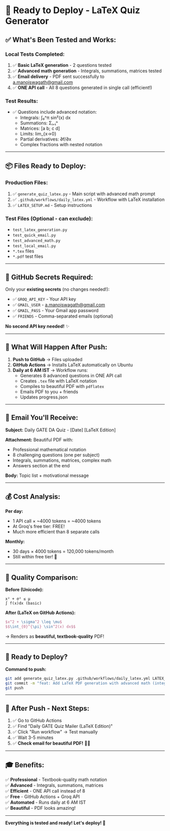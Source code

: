 # 🚀 Ready to Deploy - LaTeX Quiz Generator

## ✅ What's Been Tested and Works:

### **Local Tests Completed:**
1. ✅ **Basic LaTeX generation** - 2 questions tested
2. ✅ **Advanced math generation** - Integrals, summations, matrices tested  
3. ✅ **Email delivery** - PDF sent successfully to a.manojswagath@gmail.com
4. ✅ **ONE API call** - All 8 questions generated in single call (efficient!)

### **Test Results:**
- ✅ Questions include advanced notation:
  - Integrals: ∫₀^π sin²(x) dx
  - Summations: Σᵢ₌₁ⁿ
  - Matrices: [a b; c d]
  - Limits: lim_{x→0}
  - Partial derivatives: ∂f/∂x
  - Complex fractions with nested notation

---

## 📦 Files Ready to Deploy:

### **Production Files:**
1. ✅ `generate_quiz_latex.py` - Main script with advanced math prompt
2. ✅ `.github/workflows/daily_latex.yml` - Workflow with LaTeX installation
3. ✅ `LATEX_SETUP.md` - Setup instructions

### **Test Files (Optional - can exclude):**
- `test_latex_generation.py`
- `test_quick_email.py`
- `test_advanced_math.py`
- `test_local_email.py`
- `*.tex` files
- `*.pdf` test files

---

## 🔑 GitHub Secrets Required:

Only your **existing secrets** (no changes needed!):
- ✅ `GROQ_API_KEY` - Your API key
- ✅ `GMAIL_USER` - a.manojswagath@gmail.com
- ✅ `GMAIL_PASS` - Your Gmail app password
- ✅ `FRIENDS` - Comma-separated emails (optional)

**No second API key needed!** ✨

---

## 🎯 What Will Happen After Push:

1. **Push to GitHub** → Files uploaded
2. **GitHub Actions** → Installs LaTeX automatically on Ubuntu
3. **Daily at 6 AM IST** → Workflow runs:
   - Generates 8 advanced questions in ONE API call
   - Creates `.tex` file with LaTeX notation
   - Compiles to beautiful PDF with `pdflatex`
   - Emails PDF to you + friends
   - Updates progress.json

---

## 📧 Email You'll Receive:

**Subject:** Daily GATE DA Quiz - [Date] [LaTeX Edition]

**Attachment:** Beautiful PDF with:
- Professional mathematical notation
- 8 challenging questions (one per subject)
- Integrals, summations, matrices, complex math
- Answers section at the end

**Body:** Topic list + motivational message

---

## 💰 Cost Analysis:

**Per day:**
- 1 API call × ~4000 tokens = ~4000 tokens
- At Groq's free tier: FREE!
- Much more efficient than 8 separate calls

**Monthly:**
- 30 days × 4000 tokens = 120,000 tokens/month
- Still within free tier! 🎉

---

## 🎨 Quality Comparison:

**Before (Unicode):**
```
x² + σ² ≤ μ
∫ f(x)dx (basic)
```

**After (LaTeX on GitHub Actions):**
```latex
$x^2 + \sigma^2 \leq \mu$
$$\int_{0}^{\pi} \sin^2(x) dx$$
```
→ Renders as **beautiful, textbook-quality** PDF!

---

## 🚦 Ready to Deploy?

**Command to push:**
```bash
git add generate_quiz_latex.py .github/workflows/daily_latex.yml LATEX_SETUP.md
git commit -m "feat: Add LaTeX PDF generation with advanced math (integrals, matrices, etc.)"
git push
```

---

## 📝 After Push - Next Steps:

1. ✅ Go to GitHub Actions
2. ✅ Find "Daily GATE Quiz Mailer (LaTeX Edition)"
3. ✅ Click "Run workflow" → Test manually
4. ✅ Wait 3-5 minutes
5. ✅ **Check email for beautiful PDF!** 📧✨

---

## 🎓 Benefits:

✅ **Professional** - Textbook-quality math notation  
✅ **Advanced** - Integrals, summations, matrices  
✅ **Efficient** - ONE API call instead of 8  
✅ **Free** - GitHub Actions + Groq API  
✅ **Automated** - Runs daily at 6 AM IST  
✅ **Beautiful** - PDF looks amazing!  

---

**Everything is tested and ready! Let's deploy! 🚀**

